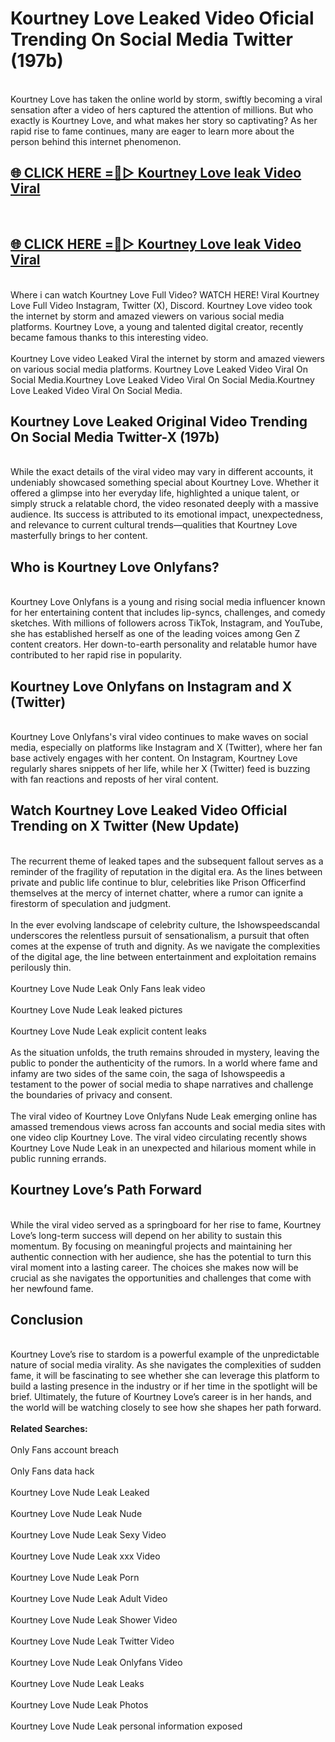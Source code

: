 # Kourtney Love Leaked Video Oficial Trending On Social Media Twitter (197b)
<br>
Kourtney Love has taken the online world by storm, swiftly becoming a viral sensation after a video of hers captured the attention of millions. But who exactly is Kourtney Love, and what makes her story so captivating? As her rapid rise to fame continues, many are eager to learn more about the person behind this internet phenomenon.
<br>
<h2><a href="https://v.mview.online/p/url.html?title=Kourtney_Love&ref=git">🌐 CLICK HERE =👙▷ Kourtney Love leak Video Viral</a></h2>
<br>
<h2><a href="https://v.mview.online/p/url.html?title=Kourtney_Love&ref=git">🌐 CLICK HERE =👙▷ Kourtney Love leak Video Viral</a></h2>
<br>
Where i can watch Kourtney Love Full Video? WATCH HERE! Viral Kourtney Love Full Video Instagram, Twitter (X), Discord. Kourtney Love video took the internet by storm and amazed viewers on various social media platforms. Kourtney Love, a young and talented digital creator, recently became famous thanks to this interesting video.
<br><br>
Kourtney Love video Leaked Viral the internet by storm and amazed viewers on various social media platforms. Kourtney Love Leaked Video Viral On Social Media.Kourtney Love Leaked Video Viral On Social Media.Kourtney Love Leaked Video Viral On Social Media.
<br>
<h2>Kourtney Love Leaked Original Video Trending On Social Media Twitter-X (197b)</h2>
<br>
While the exact details of the viral video may vary in different accounts, it undeniably showcased something special about Kourtney Love. Whether it offered a glimpse into her everyday life, highlighted a unique talent, or simply struck a relatable chord, the video resonated deeply with a massive audience. Its success is attributed to its emotional impact, unexpectedness, and relevance to current cultural trends—qualities that Kourtney Love masterfully brings to her content.
<br>
<h2>Who is Kourtney Love Onlyfans?</h2>
<br>
Kourtney Love Onlyfans is a young and rising social media influencer known for her entertaining content that includes lip-syncs, challenges, and comedy sketches. With millions of followers across TikTok, Instagram, and YouTube, she has established herself as one of the leading voices among Gen Z content creators. Her down-to-earth personality and relatable humor have contributed to her rapid rise in popularity.
<br>
<h2>Kourtney Love Onlyfans on Instagram and X (Twitter)</h2>
<br>
Kourtney Love Onlyfans's viral video continues to make waves on social media, especially on platforms like Instagram and X (Twitter), where her fan base actively engages with her content. On Instagram, Kourtney Love regularly shares snippets of her life, while her X (Twitter) feed is buzzing with fan reactions and reposts of her viral content.
<br>
<h2>Watch Kourtney Love Leaked Video Official Trending on X Twitter (New Update)</h2>
<br>
The recurrent theme of leaked tapes and the subsequent fallout serves as a reminder of the fragility of reputation in the digital era. As the lines between private and public life continue to blur, celebrities like Prison Officerfind themselves at the mercy of internet chatter, where a rumor can ignite a firestorm of speculation and judgment.
<br><br>
In the ever evolving landscape of celebrity culture, the Ishowspeedscandal underscores the relentless pursuit of sensationalism, a pursuit that often comes at the expense of truth and dignity. As we navigate the complexities of the digital age, the line between entertainment and exploitation remains perilously thin.
<br><br>
Kourtney Love Nude Leak Only Fans leak video
<br><br>
Kourtney Love Nude Leak leaked pictures
<br><br>
Kourtney Love Nude Leak explicit content leaks
<br><br>
As the situation unfolds, the truth remains shrouded in mystery, leaving the public to ponder the authenticity of the rumors. In a world where fame and infamy are two sides of the same coin, the saga of Ishowspeedis a testament to the power of social media to shape narratives and challenge the boundaries of privacy and consent.
<br><br>
The viral video of Kourtney Love Onlyfans Nude Leak emerging online has amassed tremendous views across fan accounts and social media sites with one video clip Kourtney Love. The viral video circulating recently shows Kourtney Love Nude Leak in an unexpected and hilarious moment while in public running errands.
<br>
<h2>Kourtney Love’s Path Forward</h2>
<br>
While the viral video served as a springboard for her rise to fame, Kourtney Love’s long-term success will depend on her ability to sustain this momentum. By focusing on meaningful projects and maintaining her authentic connection with her audience, she has the potential to turn this viral moment into a lasting career. The choices she makes now will be crucial as she navigates the opportunities and challenges that come with her newfound fame.
<br>
<h2>Conclusion</h2>
<br>
Kourtney Love’s rise to stardom is a powerful example of the unpredictable nature of social media virality. As she navigates the complexities of sudden fame, it will be fascinating to see whether she can leverage this platform to build a lasting presence in the industry or if her time in the spotlight will be brief. Ultimately, the future of Kourtney Love’s career is in her hands, and the world will be watching closely to see how she shapes her path forward.
<br><br>
<strong>Related Searches:</strong>
<br><br>
Only Fans account breach
<br><br>
Only Fans data hack
<br><br>
Kourtney Love Nude Leak Leaked
<br><br>
Kourtney Love Nude Leak Nude
<br><br>
Kourtney Love Nude Leak Sexy Video
<br><br>
Kourtney Love Nude Leak xxx Video
<br><br>
Kourtney Love Nude Leak Porn
<br><br>
Kourtney Love Nude Leak Adult Video
<br><br>
Kourtney Love Nude Leak Shower Video
<br><br>
Kourtney Love Nude Leak Twitter Video
<br><br>
Kourtney Love Nude Leak Onlyfans Video
<br><br>
Kourtney Love Nude Leak Leaks
<br><br>
Kourtney Love Nude Leak Photos
<br><br>
Kourtney Love Nude Leak personal information exposed